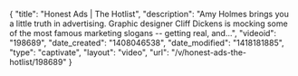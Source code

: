 {
    "title": "Honest Ads | The Hotlist",
    "description": "Amy Holmes brings you a little truth in advertising. Graphic designer Cliff Dickens is mocking some of the most famous marketing slogans -- getting real, and...",
    "videoid": "198689",
    "date_created": "1408046538",
    "date_modified": "1418181885",
    "type": "captivate",
    "layout": "video",
    "url": "\/v\/honest-ads-the-hotlist\/198689"
}